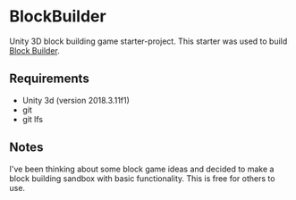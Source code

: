 # BlockBuilder
Unity 3D block building game starter-project. 
This starter was used to build [Block Builder](https://hsadler.itch.io/block-engineer).

## Requirements
* Unity 3d (version 2018.3.11f1)
* git
* git lfs

## Notes
I've been thinking about some block game ideas and decided to make a block building sandbox with basic functionality. This is free for others to use.
